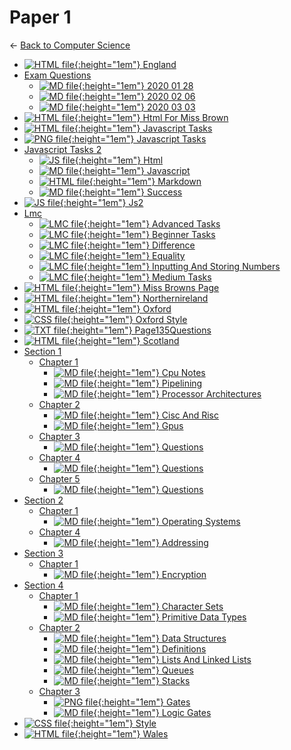 # Paper 1

← [Back to Computer Science](..)

- [![HTML file](https://img.icons8.com/windows/512/4a90e2/regular-document.png){:height="1em"} England](england.html)
- [Exam Questions](exam_questions/index.html)
  - [![MD file](https://img.icons8.com/windows/512/4a90e2/regular-document.png){:height="1em"} 2020 01 28](exam_questions/2020_01_28.html)
  - [![MD file](https://img.icons8.com/windows/512/4a90e2/regular-document.png){:height="1em"} 2020 02 06](exam_questions/2020_02_06.html)
  - [![MD file](https://img.icons8.com/windows/512/4a90e2/regular-document.png){:height="1em"} 2020 03 03](exam_questions/2020_03_03.html)
- [![HTML file](https://img.icons8.com/windows/512/4a90e2/regular-document.png){:height="1em"} Html For Miss Brown](html_for_miss_brown.html)
- [![HTML file](https://img.icons8.com/windows/512/4a90e2/regular-document.png){:height="1em"} Javascript Tasks](javascript_tasks.html)
- [![PNG file](https://img.icons8.com/windows/512/4a90e2/image-document.png){:height="1em"} Javascript Tasks](javascript_tasks.png)
- [Javascript Tasks 2](javascript_tasks_2/index.html)
  - [![JS file](https://img.icons8.com/windows/512/4a90e2/js.png){:height="1em"} Html](javascript_tasks_2/html.js)
  - [![MD file](https://img.icons8.com/windows/512/4a90e2/regular-document.png){:height="1em"} Javascript](javascript_tasks_2/javascript.html)
  - [![HTML file](https://img.icons8.com/windows/512/4a90e2/regular-document.png){:height="1em"} Markdown](javascript_tasks_2/markdown.html)
  - [![MD file](https://img.icons8.com/windows/512/4a90e2/regular-document.png){:height="1em"} Success](javascript_tasks_2/success.html)
- [![JS file](https://img.icons8.com/windows/512/4a90e2/js.png){:height="1em"} Js2](js2.js)
- [Lmc](lmc/index.html)
  - [![LMC file](https://img.icons8.com/windows/512/4a90e2/important-file.png){:height="1em"} Advanced Tasks](lmc/advanced_tasks.lmc)
  - [![LMC file](https://img.icons8.com/windows/512/4a90e2/important-file.png){:height="1em"} Beginner Tasks](lmc/beginner_tasks.lmc)
  - [![LMC file](https://img.icons8.com/windows/512/4a90e2/important-file.png){:height="1em"} Difference](lmc/difference.lmc)
  - [![LMC file](https://img.icons8.com/windows/512/4a90e2/important-file.png){:height="1em"} Equality](lmc/equality.lmc)
  - [![LMC file](https://img.icons8.com/windows/512/4a90e2/important-file.png){:height="1em"} Inputting And Storing Numbers](lmc/inputting_and_storing_numbers.lmc)
  - [![LMC file](https://img.icons8.com/windows/512/4a90e2/important-file.png){:height="1em"} Medium Tasks](lmc/medium_tasks.lmc)
- [![HTML file](https://img.icons8.com/windows/512/4a90e2/regular-document.png){:height="1em"} Miss Browns Page](miss_browns_page.html)
- [![HTML file](https://img.icons8.com/windows/512/4a90e2/regular-document.png){:height="1em"} Northernireland](northernIreland.html)
- [![HTML file](https://img.icons8.com/windows/512/4a90e2/regular-document.png){:height="1em"} Oxford](oxford.html)
- [![CSS file](https://img.icons8.com/windows/512/4a90e2/css.png){:height="1em"} Oxford Style](oxford_style.css)
- [![TXT file](https://img.icons8.com/windows/512/4a90e2/document.png){:height="1em"} Page135Questions](page135questions.txt)
- [![HTML file](https://img.icons8.com/windows/512/4a90e2/regular-document.png){:height="1em"} Scotland](scotland.html)
- [Section 1](section_1/index.html)
  - [Chapter 1](section_1/chapter_1/index.html)
    - [![MD file](https://img.icons8.com/windows/512/4a90e2/regular-document.png){:height="1em"} Cpu Notes](section_1/chapter_1/cpu_notes.html)
    - [![MD file](https://img.icons8.com/windows/512/4a90e2/regular-document.png){:height="1em"} Pipelining](section_1/chapter_1/pipelining.html)
    - [![MD file](https://img.icons8.com/windows/512/4a90e2/regular-document.png){:height="1em"} Processor Architectures](section_1/chapter_1/processor_architectures.html)
  - [Chapter 2](section_1/chapter_2/index.html)
    - [![MD file](https://img.icons8.com/windows/512/4a90e2/regular-document.png){:height="1em"} Cisc And Risc](section_1/chapter_2/cisc_and_risc.html)
    - [![MD file](https://img.icons8.com/windows/512/4a90e2/regular-document.png){:height="1em"} Gpus](section_1/chapter_2/gpus.html)
  - [Chapter 3](section_1/chapter_3/index.html)
    - [![MD file](https://img.icons8.com/windows/512/4a90e2/regular-document.png){:height="1em"} Questions](section_1/chapter_3/questions.html)
  - [Chapter 4](section_1/chapter_4/index.html)
    - [![MD file](https://img.icons8.com/windows/512/4a90e2/regular-document.png){:height="1em"} Questions](section_1/chapter_4/questions.html)
  - [Chapter 5](section_1/chapter_5/index.html)
    - [![MD file](https://img.icons8.com/windows/512/4a90e2/regular-document.png){:height="1em"} Questions](section_1/chapter_5/questions.html)
- [Section 2](section_2/index.html)
  - [Chapter 1](section_2/chapter_1/index.html)
    - [![MD file](https://img.icons8.com/windows/512/4a90e2/regular-document.png){:height="1em"} Operating Systems](section_2/chapter_1/operating_systems.html)
  - [Chapter 4](section_2/chapter_4/index.html)
    - [![MD file](https://img.icons8.com/windows/512/4a90e2/regular-document.png){:height="1em"} Addressing](section_2/chapter_4/addressing.html)
- [Section 3](section_3/index.html)
  - [Chapter 1](section_3/chapter_1/index.html)
    - [![MD file](https://img.icons8.com/windows/512/4a90e2/regular-document.png){:height="1em"} Encryption](section_3/chapter_1/encryption.html)
- [Section 4](section_4/index.html)
  - [Chapter 1](section_4/chapter_1/index.html)
    - [![MD file](https://img.icons8.com/windows/512/4a90e2/regular-document.png){:height="1em"} Character Sets](section_4/chapter_1/character_sets.html)
    - [![MD file](https://img.icons8.com/windows/512/4a90e2/regular-document.png){:height="1em"} Primitive Data Types](section_4/chapter_1/primitive_data_types.html)
  - [Chapter 2](section_4/chapter_2/index.html)
    - [![MD file](https://img.icons8.com/windows/512/4a90e2/regular-document.png){:height="1em"} Data Structures](section_4/chapter_2/data_structures.html)
    - [![MD file](https://img.icons8.com/windows/512/4a90e2/regular-document.png){:height="1em"} Definitions](section_4/chapter_2/definitions.html)
    - [![MD file](https://img.icons8.com/windows/512/4a90e2/regular-document.png){:height="1em"} Lists And Linked Lists](section_4/chapter_2/lists_and_linked_lists.html)
    - [![MD file](https://img.icons8.com/windows/512/4a90e2/regular-document.png){:height="1em"} Queues](section_4/chapter_2/queues.html)
    - [![MD file](https://img.icons8.com/windows/512/4a90e2/regular-document.png){:height="1em"} Stacks](section_4/chapter_2/stacks.html)
  - [Chapter 3](section_4/chapter_3/index.html)
    - [![PNG file](https://img.icons8.com/windows/512/4a90e2/image-document.png){:height="1em"} Gates](section_4/chapter_3/gates.png)
    - [![MD file](https://img.icons8.com/windows/512/4a90e2/regular-document.png){:height="1em"} Logic Gates](section_4/chapter_3/logic_gates.html)
- [![CSS file](https://img.icons8.com/windows/512/4a90e2/css.png){:height="1em"} Style](style.css)
- [![HTML file](https://img.icons8.com/windows/512/4a90e2/regular-document.png){:height="1em"} Wales](wales.html)
